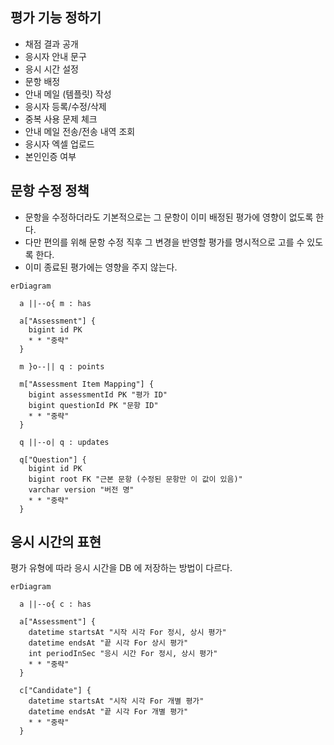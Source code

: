 ## 평가 기능 정하기

- 채점 결과 공개
- 응시자 안내 문구
- 응시 시간 설정
- 문항 배정
- 안내 메일 (템플릿) 작성
- 응시자 등록/수정/삭제
- 중복 사용 문제 체크
- 안내 메일 전송/전송 내역 조회
- 응시자 엑셀 업로드
- 본인인증 여부

## 문항 수정 정책

- 문항을 수정하더라도 기본적으로는 그 문항이 이미 배정된 평가에 영향이 없도록 한다.
- 다만 편의를 위해 문항 수정 직후 그 변경을 반영할 평가를 명시적으로 고를 수 있도록 한다.
- 이미 종료된 평가에는 영향을 주지 않는다.

```mermaid
erDiagram

  a ||--o{ m : has

  a["Assessment"] {
    bigint id PK
    * * "중략"
  }

  m }o--|| q : points

  m["Assessment Item Mapping"] {
    bigint assessmentId PK "평가 ID"
    bigint questionId PK "문항 ID"
    * * "중략"
  }

  q ||--o| q : updates

  q["Question"] {
    bigint id PK
    bigint root FK "근본 문항 (수정된 문항만 이 값이 있음)"
    varchar version "버전 명"
    * * "중략"
  }
```

## 응시 시간의 표현

평가 유형에 따라 응시 시간을 DB 에 저장하는 방법이 다르다.

```mermaid
erDiagram

  a ||--o{ c : has

  a["Assessment"] {
    datetime startsAt "시작 시각 For 정시, 상시 평가"
    datetime endsAt "끝 시각 For 상시 평가"
    int periodInSec "응시 시간 For 정시, 상시 평가"
    * * "중략"
  }

  c["Candidate"] {
    datetime startsAt "시작 시각 For 개별 평가"
    datetime endsAt "끝 시각 For 개별 평가"
    * * "중략"
  }
```
